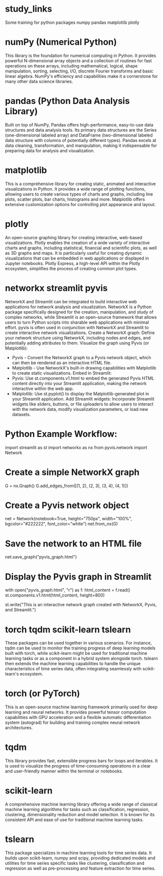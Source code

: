 # study_links
Some training for python packages
numpy pandas matplotlib plotly

# numPy (Numerical Python)
This library is the foundation for numerical computing in Python. 
It provides powerful N-dimensional array objects and a collection of routines for fast operations on these arrays, including mathematical, logical, shape manipulation, sorting, selecting, I/O, discrete Fourier transforms and basic linear algebra.
NumPy's efficiency and capabilities make it a cornerstone for many other data science libraries.

# pandas (Python Data Analysis Library)
Built on top of NumPy, Pandas offers high-performance, easy-to-use data structures and data analysis tools. 
Its primary data structures are the Series (one-dimensional labeled array) and DataFrame (two-dimensional labeled data structure with columns of potentially different types). 
Pandas excels at data cleaning, transformation, and manipulation, making it indispensable for preparing data for analysis and visualization.

# matplotlib
This is a comprehensive library for creating static, animated and interactive visualizations in Python. 
It provides a wide range of plotting functions, allowing users to create various types of charts and graphs, including line plots, scatter plots, bar charts, histograms and more. 
Matplotlib offers extensive customization options for controlling plot appearance and layout.

# plotly
An open-source graphing library for creating interactive, web-based visualizations. 
Plotly enables the creation of a wide variety of interactive charts and graphs, including statistical, financial and scientific plots, as well as 3D graphs and maps. 
It is particularly useful for creating dynamic visualizations that can be embedded in web applications or displayed in Jupyter notebooks. 
Plotly Express, a high-level API within the Plotly ecosystem, simplifies the process of creating common plot types.

# networkx streamlit pyvis
NetworkX and Streamlit can be integrated to build interactive web applications for network analysis and visualization. NetworkX is a Python package specifically designed for the creation, manipulation, and study of complex networks, while Streamlit is an open-source framework that allows users to turn Python scripts into sharable web applications with minimal effort.
pyvis is often used in conjunction with NetworkX and Streamlit to create interactive network visualizations.
Create a NetworkX graph:
Define your network structure using NetworkX, including nodes and edges, and potentially adding attributes to them.
Visualize the graph using Pyvis (or Matplotlib):
- Pyvis - Convert the NetworkX graph to a Pyvis network object, which can then be rendered as an interactive HTML file.
- Matplotlib - Use NetworkX's built-in drawing capabilities with Matplotlib to create static visualizations.
Embed in Streamlit:
- Pyvis: Use st.components.v1.html to embed the generated Pyvis HTML content directly into your Streamlit application, making the network interactive within the web app.
- Matplotlib: Use st.pyplot() to display the Matplotlib-generated plot in your Streamlit application.
Add Streamlit widgets:
Incorporate Streamlit widgets like sliders, buttons, or file uploaders to allow users to interact with the network data, modify visualization parameters, or load new datasets.

# Python Example Workflow:

import streamlit as st
import networkx as nx
from pyvis.network import Network

# Create a simple NetworkX graph
G = nx.Graph()
G.add_edges_from([(1, 2), (2, 3), (3, 4), (4, 1)])

# Create a Pyvis network object
net = Network(notebook=True, height="750px", width="100%", bgcolor="#222222", font_color="white")
net.from_nx(G)

# Save the network to an HTML file
net.save_graph("pyvis_graph.html")

# Display the Pyvis graph in Streamlit
with open("pyvis_graph.html", "r") as f:
    html_content = f.read()
    st.components.v1.html(html_content, height=800)

st.write("This is an interactive network graph created with NetworkX, Pyvis, and Streamlit.")


# torch tqdm scikit-learn tslearn
These packages can be used together in various scenarios. For instance, tqdm can be used to monitor the training progress of deep learning models built with torch, while scikit-learn might be used for traditional machine learning tasks or as a component in a hybrid system alongside torch. tslearn then extends the machine learning capabilities to handle the unique characteristics of time series data, often integrating seamlessly with scikit-learn's ecosystem.

# torch (or PyTorch)
This is an open-source machine learning framework primarily used for deep learning and neural networks. It provides powerful tensor computation capabilities with GPU acceleration and a flexible automatic differentiation system (autograd) for building and training complex neural network architectures.

# tqdm
This library provides fast, extensible progress bars for loops and iterables.
It is used to visualize the progress of time-consuming operations in a clear and user-friendly manner within the terminal or notebooks.

# scikit-learn
A comprehensive machine learning library offering a wide range of classical machine learning algorithms for tasks such as classification, regression, clustering, dimensionality reduction and model selection. It is known for its consistent API and ease of use for traditional machine learning tasks.

# tslearn
This package specializes in machine learning tools for time series data. It builds upon scikit-learn, numpy and scipy, providing dedicated models and utilities for time series specific tasks like clustering, classification and regression as well as pre-processing and feature extraction for time series.

